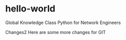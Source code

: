 # hello-world
Global Knowledge Class
Python for Network Engineers

Changes2
Here are some more changes for GIT
